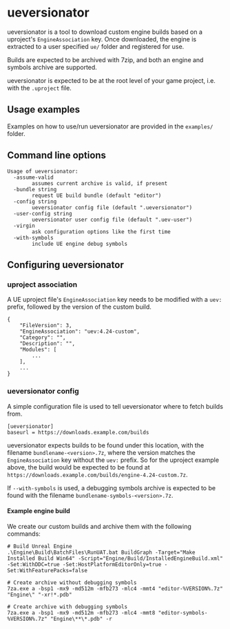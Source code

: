 # ueversionator

ueversionator is a tool to download custom engine builds based on a uproject's
`EngineAssociation` key. Once downloaded, the engine is extracted to a user specified
`ue/` folder and registered for use.

Builds are expected to be archived with 7zip, and both an engine and symbols
archive are supported.

ueversionator is expected to be at the root level of your game project, i.e. with the `.uproject` file.

## Usage examples

Examples on how to use/run ueversionator are provided in the `examples/` folder.

## Command line options

```
Usage of ueversionator:
  -assume-valid
        assumes current archive is valid, if present
  -bundle string
        request UE build bundle (default "editor")
  -config string
        ueversionator config file (default ".ueversionator")
  -user-config string
        ueversionator user config file (default ".uev-user")
  -virgin
        ask configuration options like the first time
  -with-symbols
        include UE engine debug symbols
```

## Configuring ueversionator

### uproject association

A UE uproject file's `EngineAssociation` key needs to be modified with a
`uev:` prefix, followed by the version of the custom build.

```
{
    "FileVersion": 3,
    "EngineAssociation": "uev:4.24-custom",
    "Category": "",
    "Description": "",
    "Modules": [
        ...
    ],
    ...
}
```

### ueversionator config

A simple configuration file is used to tell ueversionator where to fetch builds
from.

```
[ueversionator]
baseurl = https://downloads.example.com/builds
```

ueversionator expects builds to be found under this location, with the
filename `bundlename-<version>.7z`, where the version matches the
`EngineAssociation` key without the `uev:` prefix. So for the
uproject example above, the build would be expected to be found at
`https://downloads.example.com/builds/engine-4.24-custom.7z`.

If `--with-symbols` is used, a debugging symbols archive is expected to be
found with the filename `bundlename-symbols-<version>.7z`.

#### Example engine build

We create our custom builds and archive them with the following commands:

```
# Build Unreal Engine
.\Engine\Build\BatchFiles\RunUAT.bat BuildGraph -Target="Make Installed Build Win64" -Script="Engine/Build/InstalledEngineBuild.xml" -Set:WithDDC=true -Set:HostPlatformEditorOnly=true -Set:WithFeaturePacks=false

# Create archive without debugging symbols
7za.exe a -bsp1 -mx9 -md512m -mfb273 -mlc4 -mmt4 "editor-%VERSION%.7z" "Engine\" "-xr!*.pdb"

# Create archive with debugging symbols
7za.exe a -bsp1 -mx9 -md512m -mfb273 -mlc4 -mmt8 "editor-symbols-%VERSION%.7z" "Engine\**\*.pdb" -r
```
